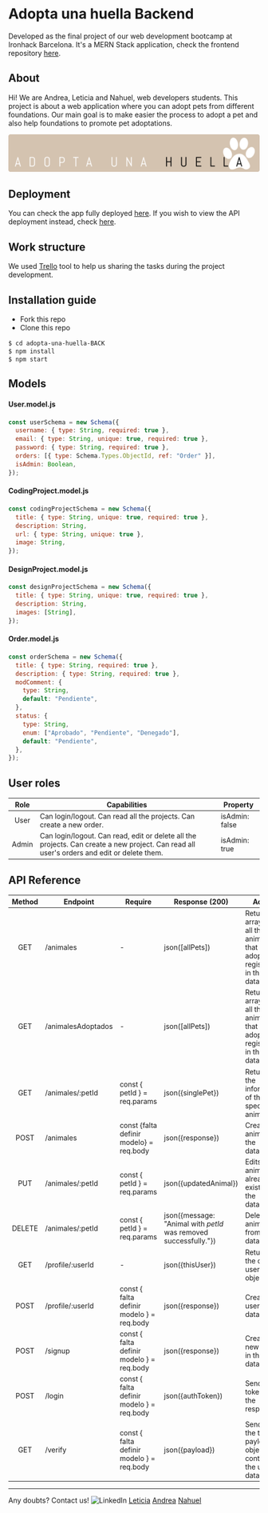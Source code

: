 # Adopta una huella Backend

Developed as the final project of our web development bootcamp at Ironhack Barcelona. It's a MERN Stack application, check the frontend repository [here](https://github.com/AndreaAlarcon99/adopta-una-huella-FRONT).

## About

Hi! We are Andrea, Leticia and Nahuel, web developers students. This project is about a web application where you can adopt pets from different foundations. Our main goal is to make easier the process to adopt a pet and also help foundations to promote pet adoptations.

![Project logo.](./public/Huella.png "Project logo.")

## Deployment

You can check the app fully deployed [here](https://afabregasm.herokuapp.com/). If you wish to view the API deployment instead, check [here](https://afabregasm-back.herokuapp.com/api/).

## Work structure

We used [Trello](https://trello.com/b/Qbeckzgi) tool to help us sharing the tasks during the project development.

## Installation guide

- Fork this repo
- Clone this repo

```shell
$ cd adopta-una-huella-BACK
$ npm install
$ npm start
```

## Models

#### User.model.js

```js
const userSchema = new Schema({
  username: { type: String, required: true },
  email: { type: String, unique: true, required: true },
  password: { type: String, required: true },
  orders: [{ type: Schema.Types.ObjectId, ref: "Order" }],
  isAdmin: Boolean,
});
```

#### CodingProject.model.js

```js
const codingProjectSchema = new Schema({
  title: { type: String, unique: true, required: true },
  description: String,
  url: { type: String, unique: true },
  image: String,
});
```

#### DesignProject.model.js

```js
const designProjectSchema = new Schema({
  title: { type: String, unique: true, required: true },
  description: String,
  images: [String],
});
```

#### Order.model.js

```js
const orderSchema = new Schema({
  title: { type: String, required: true },
  description: { type: String, required: true },
  modComment: {
    type: String,
    default: "Pendiente",
  },
  status: {
    type: String,
    enum: ["Aprobado", "Pendiente", "Denegado"],
    default: "Pendiente",
  },
});
```

## User roles

| Role  | Capabilities                                                                                                                               | Property       |
| :---: | ------------------------------------------------------------------------------------------------------------------------------------------ | -------------- |
| User  | Can login/logout. Can read all the projects. Can create a new order.                                                                       | isAdmin: false |
| Admin | Can login/logout. Can read, edit or delete all the projects. Can create a new project. Can read all user's orders and edit or delete them. | isAdmin: true  |

## API Reference

| Method | Endpoint           | Require                                   | Response (200)                                                   | Action                                                                                   |
| :----: | ------------------ | ----------------------------------------- | ---------------------------------------------------------------- | ---------------------------------------------------------------------------------------- |
|  GET   | /animales          | -                                         | json([allPets])                                                  | Returns an array with all the animals that are in adoptation registeres in the database. |
|  GET   | /animalesAdoptados | -                                         | json([allPets])                                                  | Returns an array with all the animals that are adoptated registeres in the database.     |
|  GET   | /animales/:petId   | const { petId } = req.params              | json({singlePet})                                                | Returns the information of the specified animal.                                         |
|  POST  | /animales          | const {falta definir modelo} = req.body   | json({response})                                                 | Creates an animal in the database.                                                       |
|  PUT   | /animales/:petId   | const { petId } = req.params              | json({updatedAnimal})                                            | Edits an animal that already exists on the database.                                     |
| DELETE | /animales/:petId   | const { petId } = req.params              | json({message: "Animal with _petId_ was removed successfully."}) | Deletes an animal from the database.                                                     |
|  GET   | /profile/:userId   | -                                         | json({thisUser})                                                 | Returns the current user object.                                                         |
|  POST  | /profile/:userId   | const { falta definir modelo } = req.body | json({response})                                                 | Creates a user in the database.                                                          |
|  POST  | /signup            | const { falta definir modelo } = req.body | json({response})                                                 | Creates a new user in the database.                                                      |
|  POST  | /login             | const { falta definir modelo } = req.body | json({authToken})                                                | Send the token as the response.                                                          |
|  GET   | /verify            | const { falta definir modelo } = req.body | json({payload})                                                  | Send back the token payload object containing the user data.                             |

---

Any doubts? Contact us! <img width="20px" src="https://simpleicons.now.sh/linkedin/495f7e" alt="LinkedIn" />
<a href="https://www.linkedin.com/in/leticiasantospoveda/">Leticia</a>
<a href="https://www.linkedin.com/in/andreaalarconvaldes/">Andrea</a>
<a href="https://www.linkedin.com/in/angelnahuelciminialvarez/">Nahuel</a>
